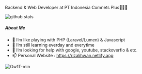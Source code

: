 Backend & Web Developer at PT Indonesia Comnets Plus👨🏻‍💼

![github stats](https://github-readme-stats.vercel.app/api?username=rizalihwan&show_icons=true&bg_color=314e52&title_color=fff&icon_color=fff&text_color=f9f871&show_owner=false)

##### About Me

- 🌱 I’m like playing with PHP (Laravel/Lumen) & Javascript
- 👯 I’m still learning everday and everytime
- 🤔 I’m looking for help with google, youtube, stackoverflo & etc.
- 📫 Personal Website : https://rizalihwan.netlify.app

![Ow1T-min](https://user-images.githubusercontent.com/55536560/108715187-175f8680-754d-11eb-8a6d-62be6f7f857e.gif)



